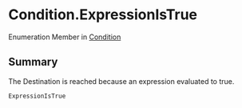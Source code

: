 # Condition.ExpressionIsTrue

Enumeration Member in [Condition](/docs/api/csharp/yarn.compiler.basicblock.condition.md)

## Summary


The Destination is reached because an expression evaluated to
true.


```csharp
ExpressionIsTrue
```

